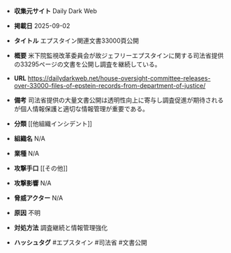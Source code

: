 - **収集元サイト**
Daily Dark Web

- **掲載日**
2025-09-02

- **タイトル**
エプスタイン関連文書33000頁公開

- **概要**
米下院監視改革委員会が故ジェフリーエプスタインに関する司法省提供の33295ページの文書を公開し調査を継続している。

- **URL**
https://dailydarkweb.net/house-oversight-committee-releases-over-33000-files-of-epstein-records-from-department-of-justice/

- **備考**
司法省提供の大量文書公開は透明性向上に寄与し調査促進が期待されるが個人情報保護と適切な情報管理が重要である。

- **分類**
[[他組織インシデント]]

- **組織名**
N/A

- **業種**
N/A

- **攻撃手口**
[[その他]]

- **攻撃影響**
N/A

- **脅威アクター**
N/A

- **原因**
不明

- **対処方法**
調査継続と情報管理強化

- **ハッシュタグ**
#エプスタイン #司法省 #文書公開
